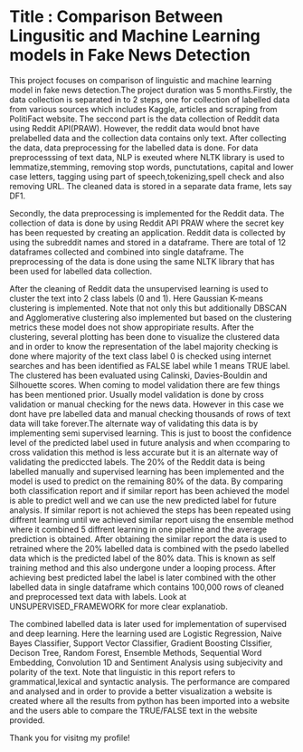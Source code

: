 # Title : Comparison Between Lingusitic and Machine Learning models in Fake News Detection

This project focuses on comparison of linguistic and machine learning model in fake news detection.The project duration was 5 months.Firstly, the data collection is separated in to 2 steps, one for collection of labelled data from various sources which includes Kaggle, articles and scraping from PolitiFact website. The seccond part is the data collection of Reddit data using Reddit API(PRAW). However, the reddit data would bnot have prelabelled data and the collection data contains only text. After collecting the data, data preprocessing for the labelled data is done. For data preprocesssing of text data, NLP is exeuted where NLTK library is used to lemmatize,stemming, removing stop words, punctutations, capital and lower case letters, tagging using part of speech,tokenizing,spell check and also removing URL. The cleaned data is stored in a separate data frame, lets say DF1.

Secondly, the data preprocessing is implemented for the Reddit data. The collection of data is done by using Reddit API PRAW where the secret key has been requested by creating an application. Reddit data is collected by using the subreddit names and stored in a dataframe. There are total of 12 dataframes collected and combined into single dataframe. The preprocessing of the data is done using the same NLTK library that has been used for labelled data collection.

After the cleaning of Reddit data the unsupervised learning is used to cluster the text into 2 class labels (0 and 1). Here Gaussian K-means clustering is implemented. Note that not only this but additionally DBSCAN and Agglomerative clustering also implemented but based on the clustering metrics these model does not show appropiriate results. After the clustering, several plotting has been done to visualize the clustered data and in order to know the representation of the label majority checking is done where majority of the text class label 0 is checked using internet searches and has been identified as FALSE label while 1 means TRUE label. The clustered has been evaluated using Calinski, Davies-Bouldin and Silhouette scores. When coming to model validation there are few things has been mentioned prior. Usually model validation is done by cross validation or manual checking for the news data. However in this case we dont have pre labelled data and manual checking thousands of rows of text data will take forever.The alternate way of validating this data is by implementing semi supervised learning. This is just to boost the confidence level of the predicted label used in future analysis and when ccomparing to cross validation this method is less accurate but it is an alternate way of validating the prediccted labels. The 20% of the Reddit data is being labelled manually and supervised learning has been implemented and the model is used to predict on the remaining 80% of the data. By comparing both classification report and if similar report has been achieved the model is able to predict well and we can use the new predicted label for future analysis. If similar report is not achieved the steps has been repeated using diffrent learning until we achieved similar report uisng the ensemble method where it combined 5 diffrent learning in one pipeline and the average prediction is obtained. After obtaining the similar report the data is used to retrained where the 20% labelled data is combined with the psedo labelled data which is the predicted label of the 80% data. This is known as self training method and this also undergone under a looping process. After achieving best predicted label the label is later combined with the other labelled data in single dataframe which contains 100,000 rows of cleaned and preprocessed text data with labels. Look at UNSUPERVISED_FRAMEWORK for more clear explanatiob.

The combined labelled data is later used for implementation of supervised and deep learning. Here the learning used are Logistic Regression, Naive Bayes Classifier, Support Vector Classifier, Gradient Boosting Clssifier, Decison Tree, Random Forest, Ensemble Methods, Sequential Word Embedding, Convolution 1D and Sentiment Analysis using subjecivity and polarity of the text. Note that linguistic in this report refers to grammatical,lexical and syntactic analysis. The performance are compared and analysed and in order to provide a better visualization a website is created where all the results from python has been imported into a website and the users able to compare the TRUE/FALSE text in the website provided.

Thank you for visitng my profile!
